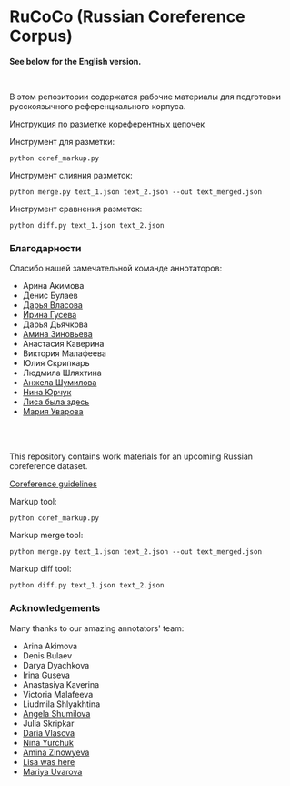 # RuCoCo (Russian Coreference Corpus)

**See below for the English version.**

</br>

В этом репозитории содержатся рабочие материалы для подготовки русскоязычного референциального корпуса.

[Инструкция по разметке кореферентных цепочек](coreference_guidelines.md)

Инструмент для разметки:

    python coref_markup.py

Инструмент слияния разметок:

    python merge.py text_1.json text_2.json --out text_merged.json
    
Инструмент сравнения разметок:

    python diff.py text_1.json text_2.json

### Благодарности
Спасибо нашей замечательной команде аннотаторов:
* Арина Акимова
* Денис Булаев
* [Дарья Власова](https://github.com/Dariavld)
* [Ирина Гусева](https://github.com/irinaguseva)
* Дарья Дьячкова
* [Амина Зиновьева](https://github.com/AminaZi)
* Анастасия Каверина
* Виктория Малафеева
* Юлия Скрипкарь
* Людмила Шляхтина
* [Анжела Шумилова](https://github.com/AngelaShumilova)
* [Нина Юрчук](https://github.com/Satynth)
* [Лиса была здесь](https://github.com/xiaoliska)
* [Мария Уварова](https://github.com/marie-uvarova)


</br>
</br>

This repository contains work materials for an upcoming Russian coreference dataset.

[Coreference guidelines](coreference_guidelines.md)

Markup tool:

    python coref_markup.py

Markup merge tool:

    python merge.py text_1.json text_2.json --out text_merged.json
    
Markup diff tool:

    python diff.py text_1.json text_2.json
    
### Acknowledgements
Many thanks to our amazing annotators' team:
* Arina Akimova
* Denis Bulaev
* Darya Dyachkova
* [Irina Guseva](https://github.com/irinaguseva)
* Anastasiya Kaverina
* Victoria Malafeeva
* Liudmila Shlyakhtina
* [Angela Shumilova](https://github.com/AngelaShumilova)
* Julia Skripkar
* [Daria Vlasova](https://github.com/Dariavld)
* [Nina Yurchuk](https://github.com/Satynth)
* [Amina Zinowyeva](https://github.com/AminaZi)
* [Lisa was here](https://github.com/xiaoliska)
* [Mariya Uvarova](https://github.com/marie-uvarova)
